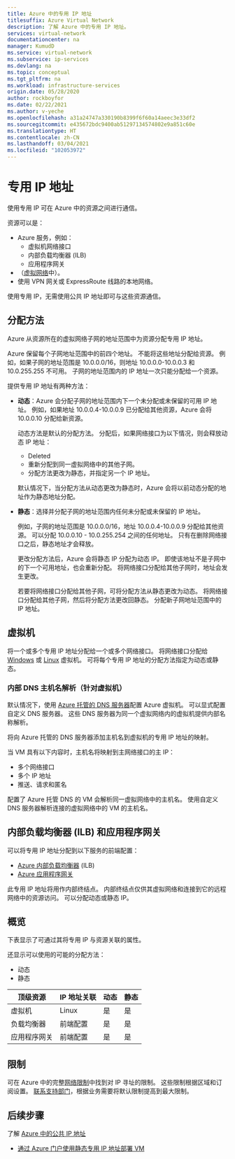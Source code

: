 ```yaml
---
title: Azure 中的专用 IP 地址
titlesuffix: Azure Virtual Network
description: 了解 Azure 中的专用 IP 地址。
services: virtual-network
documentationcenter: na
manager: KumudD
ms.service: virtual-network
ms.subservice: ip-services
ms.devlang: na
ms.topic: conceptual
ms.tgt_pltfrm: na
ms.workload: infrastructure-services
origin.date: 05/28/2020
author: rockboyfor
ms.date: 02/22/2021
ms.author: v-yeche
ms.openlocfilehash: a31a24747a330190b8399f6f60a14aeec3e33df2
ms.sourcegitcommit: e435672bdc9400ab51297134574802e9a851c60e
ms.translationtype: HT
ms.contentlocale: zh-CN
ms.lasthandoff: 03/04/2021
ms.locfileid: "102053972"
---
```

# <a name="private-ip-addresses"></a>专用 IP 地址
使用专用 IP 可在 Azure 中的资源之间进行通信。 

资源可以是：
* Azure 服务，例如：
    * 虚拟机网络接口
    * 内部负载均衡器 (ILB)
    * 应用程序网关
* （[虚拟网络](virtual-networks-overview.md)中）。
* 使用 VPN 网关或 ExpressRoute 线路的本地网络。

使用专用 IP，无需使用公共 IP 地址即可与这些资源通信。

## <a name="allocation-method"></a>分配方法

Azure 从资源所在的虚拟网络子网的地址范围中为资源分配专用 IP 地址。

Azure 保留每个子网地址范围中的前四个地址。 不能将这些地址分配给资源。 例如，如果子网的地址范围是 10.0.0.0/16，则地址 10.0.0.0-10.0.0.3 和 10.0.255.255 不可用。 子网的地址范围内的 IP 地址一次只能分配给一个资源。 

提供专用 IP 地址有两种方法：

- **动态**：Azure 会分配子网的地址范围内下一个未分配或未保留的可用 IP 地址。 例如，如果地址 10.0.0.4-10.0.0.9 已分配给其他资源，Azure 会将 10.0.0.10 分配给新资源。 

    动态方法是默认的分配方法。 分配后，如果网络接口为以下情况，则会释放动态 IP 地址：

    * Deleted
    * 重新分配到同一虚拟网络中的其他子网。
    * 分配方法更改为静态，并指定另一个 IP 地址。 

    默认情况下，当分配方法从动态更改为静态时，Azure 会将以前动态分配的地址作为静态地址分配。

- **静态**：选择并分配子网的地址范围内任何未分配或未保留的 IP 地址。 

    例如，子网的地址范围是 10.0.0.0/16，地址 10.0.0.4-10.0.0.9 分配给其他资源。 可以分配 10.0.0.10 - 10.0.255.254 之间的任何地址。 只有在删除网络接口之后，静态地址才会释放。 

    更改分配方法后，Azure 会将静态 IP 分配为动态 IP。 即使该地址不是子网中的下一个可用地址，也会重新分配。 将网络接口分配给其他子网时，地址会发生更改。

    若要将网络接口分配给其他子网，可将分配方法从静态更改为动态。 将网络接口分配给其他子网，然后将分配方法更改回静态。 分配新子网地址范围中的 IP 地址。

## <a name="virtual-machines"></a>虚拟机

将一个或多个专用 IP 地址分配给一个或多个网络接口。 将网络接口分配给 [Windows](../virtual-machines/windows/overview.md?toc=%2fvirtual-network%2ftoc.json) 或 [Linux](../virtual-machines/linux/overview.md?toc=%2fvirtual-network%2ftoc.json) 虚拟机。 可将每个专用 IP 地址的分配方法指定为动态或静态。

### <a name="internal-dns-hostname-resolution-for-virtual-machines"></a>内部 DNS 主机名解析（针对虚拟机）

默认情况下，使用 [Azure 托管的 DNS 服务器](virtual-networks-name-resolution-for-vms-and-role-instances.md#azure-provided-name-resolution)配置 Azure 虚拟机。 可以显式配置自定义 DNS 服务器。 这些 DNS 服务器为同一个虚拟网络内的虚拟机提供内部名称解析。

将向 Azure 托管的 DNS 服务器添加主机名到虚拟机的专用 IP 地址的映射。 

当 VM 具有以下内容时，主机名将映射到主网络接口的主 IP：

* 多个网络接口
* 多个 IP 地址
* 推送、请求和匿名

配置了 Azure 托管 DNS 的 VM 会解析同一虚拟网络中的主机名。 使用自定义 DNS 服务器解析连接的虚拟网络中的 VM 的主机名。

## <a name="internal-load-balancers-ilb--application-gateways"></a>内部负载均衡器 (ILB) 和应用程序网关

可以将专用 IP 地址分配到以下服务的前端配置：

* [Azure 内部负载均衡器](../load-balancer/load-balancer-overview.md?toc=%2fvirtual-network%2ftoc.json) (ILB)
* [Azure 应用程序网关](../application-gateway/overview.md?toc=%2fvirtual-network%2ftoc.json) 

此专用 IP 地址将用作内部终结点。 内部终结点仅供其虚拟网络和连接到它的远程网络中的资源访问。 可以分配动态或静态 IP。

## <a name="at-a-glance"></a>概览
下表显示了可通过其将专用 IP 与资源关联的属性。 

还显示可以使用的可能的分配方法：

* 动态
* 静态

| 顶级资源 | IP 地址关联 | 动态 | 静态 |
| --- | --- | --- | --- |
| 虚拟机 |Linux |是 |是 |
| 负载均衡器 |前端配置 |是 |是 |
| 应用程序网关 |前端配置 |是 |是 |

## <a name="limits"></a>限制
可在 Azure 中的完整[网络限制](../azure-resource-manager/management/azure-subscription-service-limits.md?toc=%2fvirtual-network%2ftoc.json#networking-limits)中找到对 IP 寻址的限制。 这些限制根据区域和订阅设置。 [联系支持部门](https://support.azure.cn/support/support-azure/)，根据业务需要将默认限制提高到最大限制。

## <a name="next-steps"></a>后续步骤
了解 [Azure 中的公共 IP 地址](public-ip-addresses.md)
* [通过 Azure 门户使用静态专用 IP 地址部署 VM](virtual-networks-static-private-ip-arm-pportal.md)

<!--Update_Description: update meta properties, wording update, update link-->